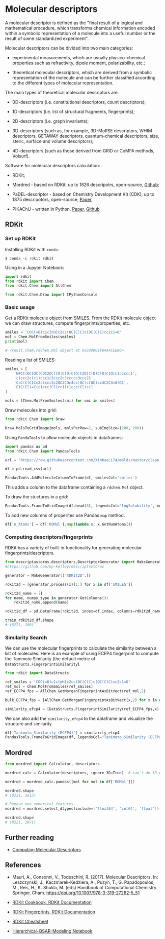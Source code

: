 # Molecular descriptors

A molecular descriptor is defined as the "final result of a logical and mathematical procedure, which transforms chemical information encoded within a symbolic representation of a molecule into a useful number or the result of some standardized experiment".

Molecular descriptors can be divided into two main categories: 

- experimental measurements, which are usually  physico-chemical properties such as refractivity, dipole moment, polarizability, etc.; 

- theoretical molecular descriptors, which are derived from a symbolic representation of the molecule and can be further classified according to the different types of molecular representation.

The main types of theoretical molecular descriptors are: 

- 0D-descriptors (i.e. constitutional descriptors, count descriptors);

- 1D-descriptors (i.e. list of structural fragments, fingerprints);

- 2D-descriptors (i.e. graph invariants);

- 3D-descriptors (such as, for example, 3D-MoRSE descriptors, WHIM descriptors, GETAWAY descriptors, quantum-chemical descriptors, size, steric, surface and volume descriptors);

- 4D-descriptors (such as those derived from GRID or CoMFA methods, Volsurf). 


Software for molecular descriptors calculation:

- RDKit;

- Mordred - based on RDKit, up to 1826 descripotrs, open-source, [Github](https://github.com/mordred-descriptor/mordred);

- PaDEL-descriptor - based on Chemistry Development Kit (CDK), up to 1875 descripotors, open-source; [Paper]( https://doi.org/10.1002/jcc.21707)

- PIKAChU - written in Python, [Paper](https://doi.org/10.1186/s13321-022-00616-5), [Github](https://github.com/BTheDragonMaster/pikachu)


## RDKit

### Set up RDKit

Installing RDKit with `conda`:

```
$ conda -c rdkit rdkit
```

Using in a Jupyter Notebook:

```python
import rdkit
from rdkit import Chem
from rdkit.Chem import AllChem

from rdkit.Chem.Draw import IPythonConsole
```


### Basic usage

Get a RDKit molecule object from SMILES. From the RDKit molecule object we can draw structures, compute fingerprints/properties, etc.

```python
smiles = 'COC(=O)c1c[nH]c2cc(OC(C)C)c(OC(C)C)cc2c1=O'
mol = Chem.MolFromSmiles(smiles)
print(mol)

# <rdkit.Chem.rdchem.Mol object at 0x000001F84A4CEE90>
```

Reading a list of SMILES:

```python
smiles = [
    'N#CC(OC1OC(COC2OC(CO)C(O)C(O)C2O)C(O)C(O)C1O)c1ccccc1',
    'c1ccc2c(c1)ccc1c2ccc2c3ccccc3ccc21',
    'C=C(C)C1Cc2c(ccc3c2OC2COc4cc(OC)c(OC)cc4C2C3=O)O1',
    'ClC(Cl)=C(c1ccc(Cl)cc1)c1ccc(Cl)cc1'
]

mols = [Chem.MolFromSmiles(smi) for smi in smiles]
```

Draw molecules into grid:

```python
from rdkit.Chem import Draw

Draw.MolsToGridImage(mols, molsPerRow=2, subImgSize=(200, 200))
```

Using `PandaTools` to allow molecule objects in dataframes:

```python
import pandas as pd
from rdkit.Chem import PandasTools

url = 'https://raw.githubusercontent.com/XinhaoLi74/molds/master/clean_data/ESOL.csv'

df = pd.read_csv(url)

PandasTools.AddMoleculeColumnToFrame(df, smilesCol='smiles')
```

This adds a column to the dataframe containing a `rdchem.Mol` object.

To draw the stuctures in a grid:

```python
PandasTools.FrameToGridImage(df.head(8), legendsCol='logSolubility', molsPerRow=4)
```

To add new columns of properites use Pandas `map` method.

```python
df['n_Atoms'] = df['ROMol'].map(lambda x: x.GetNumAtoms())
```


### Computing descriptors/fingerprints

RDKit has a variety of built-in functionality for generating molecular fingerprints/descriptors.


```python
from descriptastorus.descriptors.DescriptorGenerator import MakeGenerator
#https://github.com/bp-kelley/descriptastorus

generator = MakeGenerator(("RDKit2D",))

rdkit2d = [generator.process(x)[1:] for x in df['SMILES']]

rdkit2d_name = []
for name, numpy_type in generator.GetColumns():
    rdkit2d_name.append(name)

rdkit2d_df = pd.DataFrame(rdkit2d, index=df.index, columns=rdkit2d_name[1:])

train_rdkit2d_df.shape
# (8221, 200)
```

### Similarity Search

We can use the molecular fingerprints to calculate the similarity between a list of molecules. Here is an example of using ECFP4 fingerprint to compute the Tanimoto Similarity (the default metric of `DataStructs.FingerprintSimilarity`).

```python
from rdkit import DataStructs

ref_smiles = 'COC(=O)c1c[nH]c2cc(OC(C)C)c(OC(C)C)cc2c1=O'
ref_mol = Chem.MolFromSmiles(ref_smiles)
ref_ECFP4_fps = AllChem.GetMorganFingerprintAsBitVect(ref_mol,2)

bulk_ECFP4_fps = [AllChem.GetMorganFingerprintAsBitVect(x,2) for x in df['ROMol']]

similarity_efcp4 = [DataStructs.FingerprintSimilarity(ref_ECFP4_fps,x) for x in bulk_ECFP4_fps]
```

We can also add the `similarity_efcp4` to the dataframe and visualize the structure and similarity.

```python
df['Tanimoto_Similarity (ECFP4)'] = similarity_efcp4
PandasTools.FrameToGridImage(df, legendsCol="Tanimoto_Similarity (ECFP4)", molsPerRow=4)

```

## Mordred

```python
from mordred import Calculator, descriptors

mordred_calc = Calculator(descriptors, ignore_3D=True)  # can't do 3D without sdf or mol file

mordred = mordred_calc.pandas([mol for mol in df['ROMol']])

mordred.shape
# (8221, 1613)

# Remove non numerical features.
mordred = mordred.select_dtypes(include=['float64', 'int64', 'float'])

mordred.shape
# (8221, 1071)
```


## Further reading

- [Computing Molecular Descriptors](https://drzinph.com/computing-molecular-descriptors-intro/)


## References

- Mauri, A., Consonni, V., Todeschini, R. (2017). Molecular Descriptors. In: Leszczynski, J., Kaczmarek-Kedziera, A., Puzyn, T., G. Papadopoulos, M., Reis, H., K. Shukla, M. (eds) Handbook of Computational Chemistry. Springer, Cham. https://doi.org/10.1007/978-3-319-27282-5_51

- [RDKit Cookbook, RDKit Documentation](https://www.rdkit.org/docs/Cookbook.html)

- [RDKit Fingerprints, RDKit Documentation](https://www.rdkit.org/docs/RDKit_Book.html#additional-information-about-the-fingerprints)

- [RDKit Cheatsheet](https://xinhaoli74.github.io/posts/2020/04/RDKit-Cheatsheet/)

- [Hierarchical-QSAR-Modeling Notebook](https://github.com/XinhaoLi74/Hierarchical-QSAR-Modeling/blob/master/notebooks/descriptors.ipynb)
